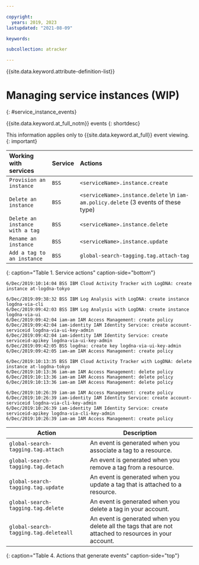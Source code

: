 ```yaml
---

copyright:
  years: 2019, 2023
lastupdated: "2021-08-09"

keywords:

subcollection: atracker

---
```


{{site.data.keyword.attribute-definition-list}}

# Managing service instances (WIP)
{: #service_instance_events}


{{site.data.keyword.at_full_notm}} events
{: shortdesc}

This information applies only to {{site.data.keyword.at_full}} event viewing.
{: important}


| Working with services                   | Service     | Actions                                        |
|:----------------------------------------|:------------|:-----------------------------------------------|
| `Provision an instance`                 | `BSS`       | `<serviceName>.instance.create` |
| `Delete an instance`                    | `BSS`       | `<serviceName>.instance.delete`   \n `iam-am.policy.delete` (3 events of these type) |
| `Delete an instance with a tag`         | `BSS`       | `<serviceName>.instance.delete` |
| `Rename an instance`                    | `BSS`       | `<serviceName>.instance.update` |
| `Add a tag to an instance`              | `BSS`       | `global-search-tagging.tag.attach-tag` |
{: caption="Table 1. Service actions" caption-side="bottom"}





```text
6/Dec/2019:10:14:04 BSS IBM Cloud Activity Tracker with LogDNA: create instance at-logdna-tokyo
```


```text
6/Dec/2019:09:38:32 BSS IBM Log Analysis with LogDNA: create instance logdna-via-cli
6/Dec/2019:09:42:03 BSS IBM Log Analysis with LogDNA: create instance logdna-via-ui
6/Dec/2019:09:42:04 iam-am IAM Access Management: create policy
6/Dec/2019:09:42:04 iam-identity IAM Identity Service: create account-serviceid logdna-via-ui-key-admin
6/Dec/2019:09:42:04 iam-identity IAM Identity Service: create serviceid-apikey logdna-via-ui-key-admin
6/Dec/2019:09:42:05 BSS logdna: create key logdna-via-ui-key-admin
6/Dec/2019:09:42:05 iam-am IAM Access Management: create policy
```


```text
6/Dec/2019:10:13:35 BSS IBM Cloud Activity Tracker with LogDNA: delete instance at-logdna-tokyo
6/Dec/2019:10:13:36 iam-am IAM Access Management: delete policy
6/Dec/2019:10:13:36 iam-am IAM Access Management: delete policy
6/Dec/2019:10:13:36 iam-am IAM Access Management: delete policy
```

```text
6/Dec/2019:10:26:39 iam-am IAM Access Management: create policy
6/Dec/2019:10:26:39 iam-identity IAM Identity Service: create account-serviceid logdna-via-cli-key-admin
6/Dec/2019:10:26:39 iam-identity IAM Identity Service: create serviceid-apikey logdna-via-cli-key-admin
6/Dec/2019:10:26:39 iam-am IAM Access Management: create policy
```





| Action                                          | Description |
|-------------------------------------------------|-------------|
| `global-search-tagging.tag.attach`              | An event is generated when you associate a tag to a resource. |
| `global-search-tagging.tag.detach`              | An event is generated when you remove a tag from a resource.  |
| `global-search-tagging.tag.update`              | An event is generated when you update a tag that is attached to a resource.  |
| `global-search-tagging.tag.delete`              | An event is generated when you delete a tag in your account.  |
| `global-search-tagging.tag.deleteall`           | An event is generated when you delete all the tags that are not attached to resources in your account.  |
{: caption="Table 4. Actions that generate events" caption-side="top"}
